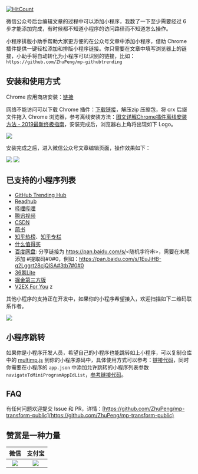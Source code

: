 [![HitCount](http://hits.dwyl.io/ZhuPeng/mp-transform-public.svg)](http://hits.dwyl.io/ZhuPeng/mp-transform-public)

微信公众号后台编辑文章的过程中可以添加小程序，我数了一下至少需要经过 6 步才能添加完成，有时候都不知道小程序的访问路径而不知道怎么操作。

小程序排版小助手帮助大家更方便的在公众号文章中添加小程序，借助 Chrome 插件提供一键轻松添加和排版小程序链接。你只需要在文章中填写浏览器上的链接，小助手将自动转化为小程序可以识别的链接，比如：`https://github.com/ZhuPeng/mp-githubtrending`

## 安装和使用方式

Chrome 应用商店安装：[链接](https://chrome.google.com/webstore/detail/%E5%B0%8F%E7%A8%8B%E5%BA%8F%E6%8E%92%E7%89%88%E5%B0%8F%E5%8A%A9%E6%89%8B/aigggkimjmfijjfbhonlblgajnoilbbb)

网络不能访问可以下载 Chrome 插件：[下载链接](https://7465-test-3c9b5e-1258459492.tcb.qcloud.la/common/mp-transform.zip)，解压zip 压缩包，将 crx 后缀文件拖入 Chrome 浏览器，参考离线安装方法：[图文详解Chrome插件离线安装方法 - 2019最新终极指南](<http://chromecj.com/utilities/2019-01/1791.html>)，安装完成后，浏览器右上角将出现如下 Logo。

![](https://7465-test-3c9b5e-1258459492.tcb.qcloud.la/common/link-128.png)

安装完成之后，进入微信公众号文章编辑页面，操作效果如下：

![](https://7465-test-3c9b5e-1258459492.tcb.qcloud.la/common/wechat-editor.PNG)
![](https://7465-test-3c9b5e-1258459492.tcb.qcloud.la/common/wechat-xiaoguo.PNG)


## 已支持的小程序列表

* [GitHub Trending Hub](<https://github.com/ZhuPeng/mp-githubtrending>)
* [Readhub](https://readhub.cn/topics)
* [哔哩哔哩](https://www.bilibili.com/)
* [腾讯视频](https://v.qq.com/)
* [CSDN](https://blog.csdn.net/)
* [简书](https://www.jianshu.com/)
* [知乎热榜](https://www.zhihu.com)、[知乎专栏](https://zhuanlan.zhihu.com)
* [什么值得买](https://www.smzdm.com)
* [百度网盘](https://pan.baidu.com): 分享链接为 https://pan.baidu.com/s/<随机字符串>，需要在末尾添加 #提取码#0#0，例如：https://pan.baidu.com/s/1EuJiHB-q2Lggrt28cjQISA#3tb7#0#0 
* [36氪Lite](https://36kr.com)
* [掘金第三方版](https://juejin.im)
* [V2EX For You](https://www.v2ex.com)
z      

其他小程序的支持正在开发中，如果你的小程序希望接入，欢迎扫描如下二维码联系作者。

![](https://7465-test-3c9b5e-1258459492.tcb.qcloud.la/mp-githubtrending/wechat_xiaopeng.jpeg)



##  小程序跳转

如果你是小程序开发人员，希望自己的小程序也能跳转如上小程序，可以复制仓库中的 [multimp.js](multimp.js) 到你的小程序源码中，具体使用方式可以参考：[链接代码](https://github.com/ZhuPeng/mp-githubtrending/blob/master/pages/component/md/md.js#L94)，同时你需要在小程序的 `app.json` 中添加允许跳转的小程序列表参数 `navigateToMiniProgramAppIdList`，[参考链接代码](https://github.com/ZhuPeng/mp-githubtrending/blob/master/app.json#L60)。




## FAQ

有任何问题欢迎提交 Issue 和 PR，详情：[https://github.com/ZhuPeng/mp-transform-public](https://github.com/ZhuPeng/mp-transform-public)




## 赞赏是一种力量

| 微信 | 支付宝 |
| :---: | :----: |
| ![](https://7465-test-3c9b5e-1258459492.tcb.qcloud.la/common/Wechat-zanshang.jpeg) | ![](https://7465-test-3c9b5e-1258459492.tcb.qcloud.la/common/alipay-qrcode.jpeg) |
